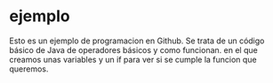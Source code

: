 # ejemplo
Esto es un ejemplo de programacion en Github. Se trata de un código básico de Java de operadores básicos y como funcionan.
en el que creamos unas variables y un if para ver si se cumple la funcion que queremos.
